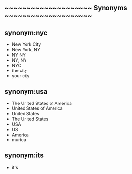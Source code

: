 ## ~~~~~~~~~~~~~~~~~~~~ Synonyms ~~~~~~~~~~~~~~~~~~~~  

## synonym:nyc
- New York City
- New York, NY
- NY NY
- NY, NY
- NYC
- the city
- your city

## synonym:usa
- The United States of America
- United States of America
- United States
- The United States
- USA
- US
- America
- murica

## synonym:its
- it's
